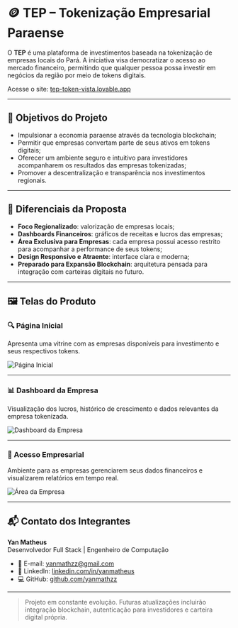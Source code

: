 # 🪙 TEP – Tokenização Empresarial Paraense

O **TEP** é uma plataforma de investimentos baseada na tokenização de empresas locais do Pará. A iniciativa visa democratizar o acesso ao mercado financeiro, permitindo que qualquer pessoa possa investir em negócios da região por meio de tokens digitais.

Acesse o site: [tep-token-vista.lovable.app](https://preview--tep-token-vista.lovable.app/)

---

## 🎯 Objetivos do Projeto

- Impulsionar a economia paraense através da tecnologia blockchain;
- Permitir que empresas convertam parte de seus ativos em tokens digitais;
- Oferecer um ambiente seguro e intuitivo para investidores acompanharem os resultados das empresas tokenizadas;
- Promover a descentralização e transparência nos investimentos regionais.

---

## 🌟 Diferenciais da Proposta

- **Foco Regionalizado**: valorização de empresas locais;
- **Dashboards Financeiros**: gráficos de receitas e lucros das empresas;
- **Área Exclusiva para Empresas**: cada empresa possui acesso restrito para acompanhar a performance de seus tokens;
- **Design Responsivo e Atraente**: interface clara e moderna;
- **Preparado para Expansão Blockchain**: arquitetura pensada para integração com carteiras digitais no futuro.

---

## 🖼️ Telas do Produto

### 🔍 Página Inicial
Apresenta uma vitrine com as empresas disponíveis para investimento e seus respectivos tokens.

![Página Inicial](https://preview--tep-token-vista.lovable.app/assets/home.png)

---

### 📊 Dashboard da Empresa
Visualização dos lucros, histórico de crescimento e dados relevantes da empresa tokenizada.

![Dashboard da Empresa](https://preview--tep-token-vista.lovable.app/assets/dashboard.png)

---

### 🔐 Acesso Empresarial
Ambiente para as empresas gerenciarem seus dados financeiros e visualizarem relatórios em tempo real.

![Área da Empresa](https://preview--tep-token-vista.lovable.app/assets/painel.png)

---

## 📬 Contato dos Integrantes

**Yan Matheus**  
Desenvolvedor Full Stack | Engenheiro de Computação  
- 📧 E-mail: yanmathzz@gmail.com  
- 💼 LinkedIn: [linkedin.com/in/yanmatheus](https://www.linkedin.com/in/yanmatheus)  
- 💻 GitHub: [github.com/yanmathzz](https://github.com/yanmathzz)

---

> Projeto em constante evolução. Futuras atualizações incluirão integração blockchain, autenticação para investidores e carteira digital própria.

